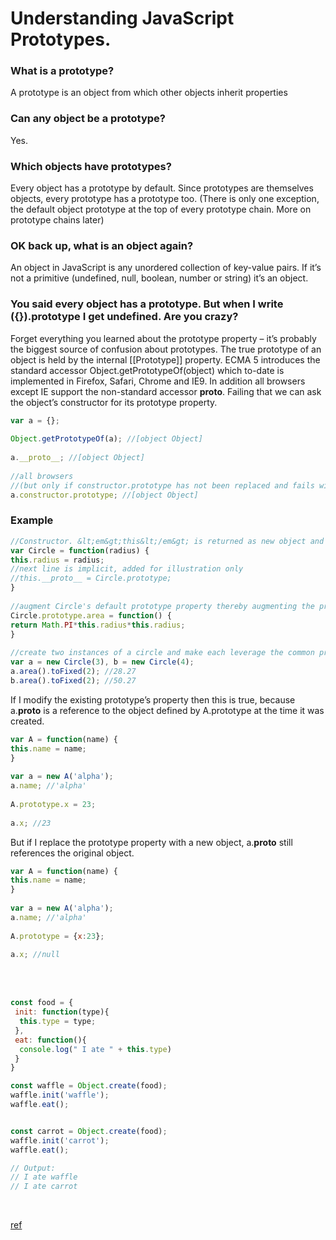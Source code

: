 # Understanding JavaScript Prototypes.

### What is a prototype?

A prototype is an object from which other objects inherit properties

### Can any object be a prototype?

Yes.

### Which objects have prototypes?

Every object has a prototype by default. Since prototypes are themselves objects, every prototype has a prototype too. (There is only one exception, the default object prototype at the top of every prototype chain. More on prototype chains later)

### OK back up, what is an object again?

An object in JavaScript is any unordered collection of key-value pairs. If it’s not a primitive (undefined, null, boolean, number or string) it’s an object.

### You said every object has a prototype. But when I write ({}).prototype I get undefined. Are you crazy?

Forget everything you learned about the prototype property – it’s probably the biggest source of confusion about prototypes. The true prototype of an object is held by the internal [[Prototype]] property. ECMA 5 introduces the standard accessor Object.getPrototypeOf(object) which to-date is implemented in Firefox, Safari, Chrome and IE9. In addition all browsers except IE support the non-standard accessor __proto__. Failing that we can ask the object’s constructor for its prototype property.

```js
var a = {};
 
Object.getPrototypeOf(a); //[object Object]
 
a.__proto__; //[object Object]
 
//all browsers
//(but only if constructor.prototype has not been replaced and fails with Object.create)
a.constructor.prototype; //[object Object]
```

### Example

```js
//Constructor. &lt;em&gt;this&lt;/em&gt; is returned as new object and its internal [[prototype]] property will be set to the constructor's default prototype property
var Circle = function(radius) {
this.radius = radius;
//next line is implicit, added for illustration only
//this.__proto__ = Circle.prototype;
}
 
//augment Circle's default prototype property thereby augmenting the prototype of each generated instance
Circle.prototype.area = function() {
return Math.PI*this.radius*this.radius;
}
 
//create two instances of a circle and make each leverage the common prototype
var a = new Circle(3), b = new Circle(4);
a.area().toFixed(2); //28.27
b.area().toFixed(2); //50.27
```

If I modify the existing prototype’s property then this is true, because a.__proto__ is a reference to the object defined by A.prototype at the time it was created.

```js
var A = function(name) {
this.name = name;
}
 
var a = new A('alpha');
a.name; //'alpha'
 
A.prototype.x = 23;
 
a.x; //23
```

But if I replace the prototype property with a new object, a.__proto__ still references the original object.

```js
var A = function(name) {
this.name = name;
}
 
var a = new A('alpha');
a.name; //'alpha'
 
A.prototype = {x:23};
 
a.x; //null
```

<br>
<br>

```js
const food = {
 init: function(type){
  this.type = type;
 },
 eat: function(){
  console.log(" I ate " + this.type)
 }
}

const waffle = Object.create(food);
waffle.init('waffle');
waffle.eat();


const carrot = Object.create(food);
waffle.init('carrot');
waffle.eat();

// Output:
// I ate waffle
// I ate carrot

```

<br>

[ref](https://javascriptweblog.wordpress.com/2010/06/07/understanding-javascript-prototypes/)








